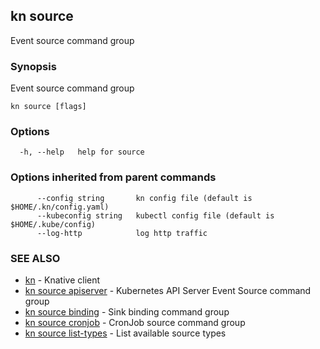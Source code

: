 ## kn source

Event source command group

### Synopsis

Event source command group

```
kn source [flags]
```

### Options

```
  -h, --help   help for source
```

### Options inherited from parent commands

```
      --config string       kn config file (default is $HOME/.kn/config.yaml)
      --kubeconfig string   kubectl config file (default is $HOME/.kube/config)
      --log-http            log http traffic
```

### SEE ALSO

* [kn](kn.md)	 - Knative client
* [kn source apiserver](kn_source_apiserver.md)	 - Kubernetes API Server Event Source command group
* [kn source binding](kn_source_binding.md)	 - Sink binding command group
* [kn source cronjob](kn_source_cronjob.md)	 - CronJob source command group
* [kn source list-types](kn_source_list-types.md)	 - List available source types

